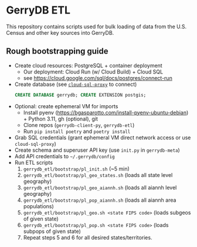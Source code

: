 # GerryDB ETL

This repository contains scripts used for bulk loading of data from the U.S. Census and other key sources into GerryDB.

## Rough bootstrapping guide

* Create cloud resources: PostgreSQL + container deployment
    * Our deployment: Cloud Run (w/ Cloud Build) + Cloud SQL
    * see https://cloud.google.com/sql/docs/postgres/connect-run
* Create database (see [`cloud-sql-proxy`](https://cloud.google.com/sql/docs/postgres/sql-proxy) to connect)
    ```sql
    CREATE DATABASE gerrydb; CREATE EXTENSION postgis;
    ```
* Optional: create ephemeral VM for imports
    * Install pyenv (https://bgasparotto.com/install-pyenv-ubuntu-debian) + Python 3.11, gh (optional), git
    * Clone repos (`gerrydb-client-py`, `gerrydb-etl`)
    * Run `pip install poetry` and `poetry install`
* Grab SQL credentials (grant ephemeral VM direct network access or use `cloud-sql-proxy`)
* Create schema and superuser API key (use `init.py` in `gerrydb-meta`)
* Add API credentials to `~/.gerrydb/config`
* Run ETL scripts 
    1. `gerrydb_etl/bootstrap/pl_init.sh` (~5 min)
    2. `gerrydb_etl/bootstrap/pl_geo_states.sh` (loads all state level geography)
    3. `gerrydb_etl/bootstrap/pl_geo_aiannh.sh` (loads all aiannh level geography)
    4. `gerrydb_etl/bootstrap/pl_pop_aiannh.sh` (loads all aiannh area populations)
    5. `gerrydb_etl/bootstrap/pl_geo.sh <state FIPS code>` (loads subgeos of given state)
    6. `gerrydb_etl/bootstrap/pl_pop.sh <state FIPS code>` (loads subpops of given state)
    7. Repeat steps 5 and 6 for all desired states/territories.
